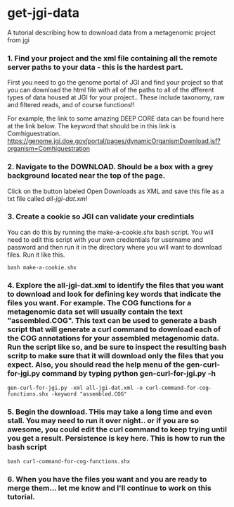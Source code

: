 # get-jgi-data
A tutorial describing how to download data from a metagenomic project from jgi

### 1. Find your project and the xml file containing all the remote server paths to your data - this is the hardest part.
First you need to go the genome portal of JGI and find your project so that you can download the html file with all of the paths to all of the dfferent types of data housed at JGI for your project.. These include taxonomy, raw and filtered reads, and of course functions!!

For example, the link to some amazing DEEP CORE data can be found here at the link below.  The keyword that should be in this link is Comhiguestration.
https://genome.jgi.doe.gov/portal/pages/dynamicOrganismDownload.jsf?organism=Comhiguestration

### 2. Navigate to the DOWNLOAD.  Should be a box with a grey background located near the top of the page. 
Click on the button labeled Open Downloads as XML and save this file as a txt file called *all-jgi-dat.xml*

### 3. Create a cookie so JGI can validate your credintials
You can do this by running the make-a-cookie.shx bash script.  You will need to edit this script with your own credientials for username and password and then run it in the directory where you will want to download files. Run it like this.
   
    bash make-a-cookie.shx

### 4.  Explore the all-jgi-dat.xml to identify the files that you want to download and look for defining key words that indicate the files you want.  For example.  The COG functions for a metagenomic data set will usually contain the text "assembled.COG".  This text can be used to generate a bash script that will generate a curl command to download each of the COG annotations for your assembled metagenomic data.  Run the script like so, and be sure to inspect the resulting bash scritp to make sure that it will download only the files that you expect. Also, you should read the help menu of the gen-curl-for-jgi.py command by typing python gen-curl-for-jgi.py -h

    gen-curl-for-jgi.py -xml all-jgi-dat.xml -o curl-command-for-cog-functions.shx -keyword "assembled.COG"
    
### 5. Begin the download.  THis may take a long time and even stall.  You may need to run it over night.. or if you are so awesome, you could edit the curl command to keep trying until you get a result.  Persistence is key here.  This is how to run the bash script

    bash curl-command-for-cog-functions.shx
    
### 6.  When you have the files you want and you are ready to merge them... let me know and I'll continue to work on this tutorial.  

